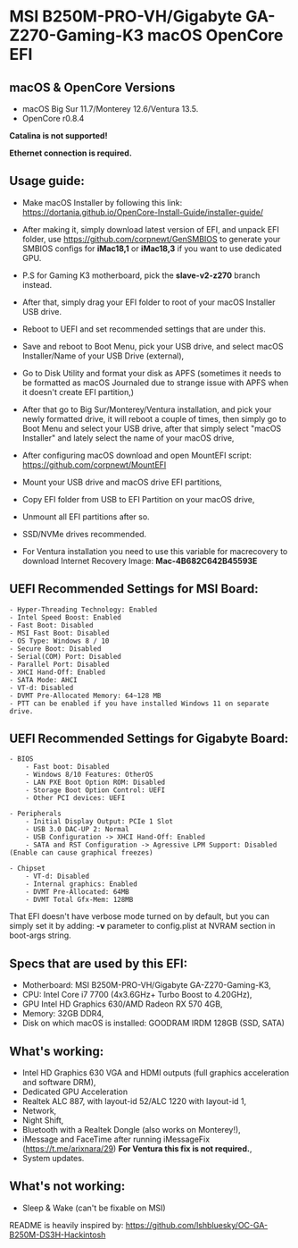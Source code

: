 # MSI B250M-PRO-VH/Gigabyte GA-Z270-Gaming-K3 macOS OpenCore EFI 

## macOS & OpenCore Versions
- macOS Big Sur 11.7/Monterey 12.6/Ventura 13.5.
- OpenCore r0.8.4

**Catalina is not supported!**

**Ethernet connection is required.**

## Usage guide:
- Make macOS Installer by following this link: https://dortania.github.io/OpenCore-Install-Guide/installer-guide/
- After making it, simply download latest version of EFI, and unpack EFI folder, use https://github.com/corpnewt/GenSMBIOS to generate your SMBIOS configs for **iMac18,1** or **iMac18,3** if you want to use dedicated GPU.
- P.S for Gaming K3 motherboard, pick the **slave-v2-z270** branch instead.
- After that, simply drag your EFI folder to root of your macOS Installer USB drive.
- Reboot to UEFI and set recommended settings that are under this.
- Save and reboot to Boot Menu, pick your USB drive, and select macOS Installer/Name of your USB Drive (external),
- Go to Disk Utility and format your disk as APFS (sometimes it needs to be formatted as macOS Journaled due to strange issue with APFS when it doesn't create EFI partition,)
- After that go to Big Sur/Monterey/Ventura installation, and pick your newly formatted drive, it will reboot a couple of times, then simply go to Boot Menu and select your USB drive, after that simply select "macOS Installer" and lately select the name of your macOS drive,
- After configuring macOS download and open MountEFI script: https://github.com/corpnewt/MountEFI
- Mount your USB drive and macOS drive EFI partitions,
- Copy EFI folder from USB to EFI Partition on your macOS drive, 
- Unmount all EFI partitions after so. 
- SSD/NVMe drives recommended.

- For Ventura installation you need to use this variable for macrecovery to download Internet Recovery Image: **Mac-4B682C642B45593E**

## UEFI Recommended Settings for MSI Board:
```
- Hyper-Threading Technology: Enabled
- Intel Speed Boost: Enabled
- Fast Boot: Disabled
- MSI Fast Boot: Disabled
- OS Type: Windows 8 / 10
- Secure Boot: Disabled
- Serial(COM) Port: Disabled
- Parallel Port: Disabled
- XHCI Hand-Off: Enabled
- SATA Mode: AHCI
- VT-d: Disabled
- DVMT Pre-Allocated Memory: 64~128 MB
- PTT can be enabled if you have installed Windows 11 on separate drive.
```
## UEFI Recommended Settings for Gigabyte Board:

```
- BIOS
    - Fast boot: Disabled
    - Windows 8/10 Features: OtherOS
    - LAN PXE Boot Option ROM: Disabled
    - Storage Boot Option Control: UEFI
    - Other PCI devices: UEFI

- Peripherals
    - Initial Display Output: PCIe 1 Slot
    - USB 3.0 DAC-UP 2: Normal
    - USB Configuration -> XHCI Hand-Off: Enabled
    - SATA and RST Configuration -> Agressive LPM Support: Disabled (Enable can cause graphical freezes)

- Chipset
    - VT-d: Disabled
    - Internal graphics: Enabled
    - DVMT Pre-Allocated: 64MB
    - DVMT Total Gfx-Mem: 128MB
```

That EFI doesn't have verbose mode turned on by default, but you can simply set it by adding:
**-v** parameter to config.plist at NVRAM section in boot-args string.

## Specs that are used by this EFI:
- Motherboard: MSI B250M-PRO-VH/Gigabyte GA-Z270-Gaming-K3,
- CPU: Intel Core i7 7700 (4x3.6GHz+ Turbo Boost to 4.20GHz),
- GPU Intel HD Graphics 630/AMD Radeon RX 570 4GB,
- Memory: 32GB DDR4,
- Disk on which macOS is installed: GOODRAM IRDM 128GB (SSD, SATA)

## What's working:
- Intel HD Graphics 630 VGA and HDMI outputs (full graphics acceleration and software DRM),
- Dedicated GPU Acceleration
- Realtek ALC 887, with layout-id 52/ALC 1220 with layout-id 1,
- Network,
- Night Shift,
- Bluetooth with a Realtek Dongle (also works on Monterey!),
- iMessage and FaceTime after running iMessageFix (https://t.me/arixnara/29) **For Ventura this fix is not required.**,
- System updates.

## What's not working:
- Sleep & Wake (can't be fixable on MSI)

README is heavily inspired by: https://github.com/lshbluesky/OC-GA-B250M-DS3H-Hackintosh